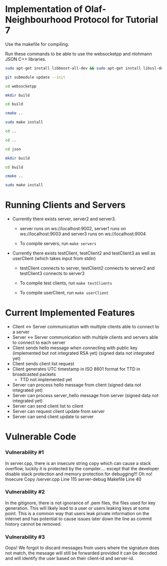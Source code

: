 # Implementation of Olaf-Neighbourhood Protocol for Tutorial 7

Use the makefile for compiling.

Run these commands to be able to use the websocketpp and nlohmann JSON C++ libraries.

```bash
sudo apt-get install libboost-all-dev && sudo apt-get install libssl-dev && sudo apt-get install zlib1g-dev

git submodule update --init

cd websocketpp

mkdir build

cd build

cmake ..

sudo make install

cd ..

cd ..

cd json

mkdir build

cd build

cmake ..

sudo make install
```

# Running Clients and Servers
- Currently there exists server, server2 and server3.
  
    - server runs on ws://localhost:9002, server1 runs on ws://localhost:9003 and server3 runs on ws://localhost:9004
  
    - To compile servers, run ```make servers```
  
- Currently there exists testClient, testClient2 and testClient3 as well as userClient (which takes input from stdin)
  
    - testClient connects to server, testClient2 connects to server2 and testClient3 connects to server3
  
    - To compile test clients, run ```make testClients```
  
    - To compile userClient, run ```make userClient```
  

# Current Implemented Features
- Client <-> Server communication with multiple clients able to connect to a server
- Server <-> Server communication with multiple clients and servers able to connect to each server
- Client sends hello message when connecting with public key (implemented but not integrated RSA yet) (signed data not integrated yet)
- Client sends client list request
- Client generates UTC timestamp in ISO 8601 format for TTD in broadcasted packets
    - TTD not implemented yet
- Server can process hello message from client (signed data not integrated yet)
- Server can process server_hello message from server (signed data not integrated yet)
- Server can send client list to client
- Server can request client update from server
- Server can send client update to server

# Vulnerable Code

### Vulnerability #1
 In server.cpp, there is an insecure string copy which can cause a stack overflow, luckily it is protected by the compiler.... except that the developer disable stack protection and memory protection for debugging!!! Oh no!
    Insecure Copy /server.cpp Line 115
    server-debug Makefile Line 40

### Vulnerability #2
 In the gitignore, there is not ignorance of .pem files, the files used for key generation. This will likely lead to a user or users leaking keys at some point.
 This is a common way that users leak private information on the internet and has potential to cause issues later down the line as commit history cannot be removed.
### Vulnerability #3
 Oops! We forgot to discard messages from users where the signature does not match, the message will still be forwarded provided it can be decoded and will identify the user based on their client-id and server-id.
